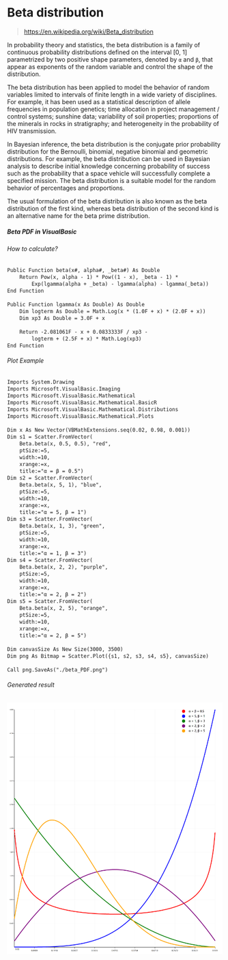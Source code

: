 # Beta distribution

> https://en.wikipedia.org/wiki/Beta_distribution

In probability theory and statistics, the beta distribution is a family of continuous probability distributions defined on the interval [0, 1] parametrized by two positive shape parameters, denoted by ``α`` and ``β``, that appear as exponents of the random variable and control the shape of the distribution.

The beta distribution has been applied to model the behavior of random variables limited to intervals of finite length in a wide variety of disciplines. For example, it has been used as a statistical description of allele frequencies in population genetics; time allocation in project management / control systems; sunshine data; variability of soil properties; proportions of the minerals in rocks in stratigraphy; and heterogeneity in the probability of HIV transmission.

In Bayesian inference, the beta distribution is the conjugate prior probability distribution for the Bernoulli, binomial, negative binomial and geometric distributions. For example, the beta distribution can be used in Bayesian analysis to describe initial knowledge concerning probability of success such as the probability that a space vehicle will successfully complete a specified mission. The beta distribution is a suitable model for the random behavior of percentages and proportions.

The usual formulation of the beta distribution is also known as the beta distribution of the first kind, whereas beta distribution of the second kind is an alternative name for the beta prime distribution.

##### Beta PDF in VisualBasic

###### How to calculate?

```vbnet
Public Function beta(x#, alpha#, _beta#) As Double
    Return Pow(x, alpha - 1) * Pow((1 - x), _beta - 1) *
        Exp(lgamma(alpha + _beta) - lgamma(alpha) - lgamma(_beta))
End Function

Public Function lgamma(x As Double) As Double
    Dim logterm As Double = Math.Log(x * (1.0F + x) * (2.0F + x))
    Dim xp3 As Double = 3.0F + x

    Return -2.081061F - x + 0.0833333F / xp3 - 
        logterm + (2.5F + x) * Math.Log(xp3)
End Function
```

###### Plot Example

```vbnet
Imports System.Drawing
Imports Microsoft.VisualBasic.Imaging
Imports Microsoft.VisualBasic.Mathematical
Imports Microsoft.VisualBasic.Mathematical.BasicR
Imports Microsoft.VisualBasic.Mathematical.Distributions
Imports Microsoft.VisualBasic.Mathematical.Plots

Dim x As New Vector(VBMathExtensions.seq(0.02, 0.98, 0.001))
Dim s1 = Scatter.FromVector(
    Beta.beta(x, 0.5, 0.5), "red",
    ptSize:=5,
    width:=10,
    xrange:=x,
    title:="α = β = 0.5")
Dim s2 = Scatter.FromVector(
    Beta.beta(x, 5, 1), "blue",
    ptSize:=5,
    width:=10,
    xrange:=x,
    title:="α = 5, β = 1")
Dim s3 = Scatter.FromVector(
    Beta.beta(x, 1, 3), "green",
    ptSize:=5,
    width:=10,
    xrange:=x,
    title:="α = 1, β = 3")
Dim s4 = Scatter.FromVector(
    Beta.beta(x, 2, 2), "purple",
    ptSize:=5,
    width:=10,
    xrange:=x,
    title:="α = 2, β = 2")
Dim s5 = Scatter.FromVector(
    Beta.beta(x, 2, 5), "orange",
    ptSize:=5,
    width:=10,
    xrange:=x,
    title:="α = 2, β = 5")

Dim canvasSize As New Size(3000, 3500)
Dim png As Bitmap = Scatter.Plot({s1, s2, s3, s4, s5}, canvasSize)

Call png.SaveAs("./beta_PDF.png")
```

###### Generated result

![](./beta_PDF.png)
